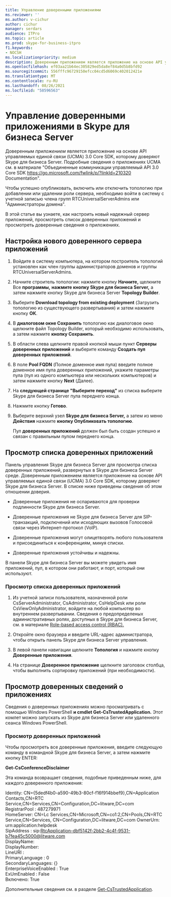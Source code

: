 ```yaml
---
title: Управление доверенными приложениями
ms.reviewer: ''
ms.author: v-cichur
author: cichur
manager: serdars
audience: ITPro
ms.topic: article
ms.prod: skype-for-business-itpro
f1.keywords:
- NOCSH
ms.localizationpriority: medium
description: Доверенным приложением является приложение на основе API управляемых единой связи (UCMA) 3.0 Core SDK, которому доверяют Skype для бизнеса Server.
ms.openlocfilehash: ef03aa21b64ec305829ed5da8ef84a0d5b8bfd92
ms.sourcegitcommit: 556fffc96729150efcc04cd5d6069c402012421e
ms.translationtype: MT
ms.contentlocale: ru-RU
ms.lasthandoff: 08/26/2021
ms.locfileid: "58596563"
---
```

# <a name="manage-trusted-applications-in-skype-for-business-server"></a>Управление доверенными приложениями в Skype для бизнеса Server

Доверенным *приложением* является приложение на основе API управляемых единой связи (UCMA) 3.0 Core SDK, которому доверяют Skype для бизнеса Server. Подробные сведения о приложениях UCMA см. в материале "Объединенные коммуникации управляемый API 3.0 Core SDK https://go.microsoft.com/fwlink/p/?linkId=210320 Documentation".

Чтобы успешно опубликовать, включить или отключить топологию при добавлении или удалении роли сервера, необходимо войти в систему с учетной записью члена групп RTCUniversalServerAdmins или "Администраторы домена". 

В этой статье вы узнаете, как настроить новый надежный сервер приложений, просмотреть список доверенных приложений и просмотреть доверенные сведения о приложениях. 

## <a name="configure-a-new-trusted-application-server"></a>Настройка нового доверенного сервера приложений

1.  Войдите в систему компьютера, на котором построитель топологий установлен как член группы администраторов доменов и группы RTCUniversalServerAdmins.

2.  Начните строитель топологии: нажмите кнопку **Начните,** щелкните Все **программы,** **нажмите кнопку Skype для бизнеса Server,** а затем нажмите кнопку Skype для бизнеса Server **Topology Builder**.

3.  Выберите **Download topology from existing deployment** (Загрузить топологию из существующего развертывания) и затем нажмите кнопку **ОК**.

4.  В **диалоговом окне Сохранить** топологию как диалоговое окно щелкните файл Topology Builder, который необходимо использовать, а затем нажмите **кнопку Сохранить**.

5.  В области слева щелкните правой кнопкой мыши пункт **Серверы доверенных приложений** и выберите команду **Создать пул доверенных приложений**.

6.  В поле **Pool FQDN** (Полное доменное имя пула) введите полное доменное имя пула доверенных приложений, укажите параметры пула (пул из одного компьютера или нескольких компьютеров) и затем нажмите кнопку **Next** (Далее).

7.  На **следующей странице "Выберите переход"** из списка выберите Skype для бизнеса Server пула переднего конца.

8.  Нажмите кнопку **Готово**.

9.  Выберите верхний узел **Skype для бизнеса Server,** а затем из меню **Действия** нажмите **кнопку Опубликовать топологию**.
    
    Пул **доверенных приложений** должен был быть создан успешно и связан с правильным пулом переднего конца.


## <a name="view-a-list-of-trusted-applications"></a>Просмотр списка доверенных приложений

Панель управления Skype для бизнеса Server для просмотра списка доверенных приложений, развернутых в Skype для бизнеса Server среде. Доверенным приложением является приложение на основе API управляемых единой связи (UCMA) 3.0 Core SDK, которому доверяют Skype для бизнеса Server. В списке ниже приведены сведения об этом отношении доверия.

  - Доверенные приложения не оспариваются для проверки подлинности Skype для бизнеса Server.

  - Доверенные приложения не Skype для бизнеса Server для SIP-транзакций, подключений или исходяющих вызовов Голосовой связи через Интернет-протокол (VoIP).

  - Доверенные приложения могут олицетворять любого пользователя и присоединиться к конференциям, минуя списки.

  - Доверенные приложения устойчивы и надежны.

В панели Skype для бизнеса Server вы можете увидеть имя приложений, пул, в котором они работают, и порт, который они используют.


### <a name="to-view-a-list-of-trusted-applications"></a>Просмотр списка доверенных приложений

1.  Из учетной записи пользователя, назначенной роли CsServerAdministrator, CsAdministrator, CsHelpDesk или роли CsViewOnlyAdministrator, войдите на любой компьютер во внутреннем развертывании. Сведения о предопределеных административных ролях, доступных в Skype для бизнеса Server, см. в материале [Role-based access control (RBAC).](../plan-your-deployment/security/role-based-access-control-rbac.md)

2.  Откройте окно браузера и введите URL-адрес администратора, чтобы открыть панель Skype для бизнеса Server управления.

3.  В левой панели навигации щелкните **Топология** и нажмите кнопку **Доверенные приложения**.

4.  На странице **Доверенное приложение** щелкните заголовок столбца, чтобы выполнить сортировку приложений (при необходимости).


## <a name="view-trusted-application-information"></a>Просмотр доверенных сведений о приложениях

Сведения о доверенных приложениях можно просматривать с помощью Windows PowerShell **и cmdlet Get-CsTrustedApplication.** Этот комлет можно запускать из Skype для бизнеса Server или удаленного сеанса Windows PowerShell. 


### <a name="to-view-trusted-applications"></a>Просмотр доверенных приложений

Чтобы просмотреть все доверенные приложения, введите следующую команду в командной Skype для бизнеса Server, а затем нажмите кнопку ENTER:
    
   **Get-CsConferenceDisclaimer**
    
   Эта команда возвращает сведения, подобные приведенным ниже, для каждого доверенного приложения:
    
   Identity: CN={5dedf4b0-a590-49b3-80cf-f16f914bbef9},CN=Application Contacts,CN=RTC Service,CN=Services,CN=Configuration,DC=litware,DC=com<br/>
   RegistrarPool : 487279971<br/>
   HomeServer: CN=Lc Services,CN=Microsoft,CN=co1:2,CN=Pools,CN=RTC Service,CN=Services, CN=Configuration,DC=litware,DC=com OwnerUrn: urn:application:helpdesk<br/>
   SipAddress : sip:RtcApplication-dbf5142f-2bb2-4c4f-9531-b7fea45c5000@litware.com<br/>
   DisplayName:<br/>
   DisplayNumber:<br/>
   LineURI :<br/>
   PrimaryLanguage : 0<br/>
   SecondaryLanguages: {}<br/>
   EnterpriseVoiceEnabled : True<br/>
   ExUmEnabled : False<br/>
   Включено: True<br/>
    
   Дополнительные сведения см. в разделе [Get-CsTrustedApplication](/powershell/module/skype/Get-CsTrustedApplication).